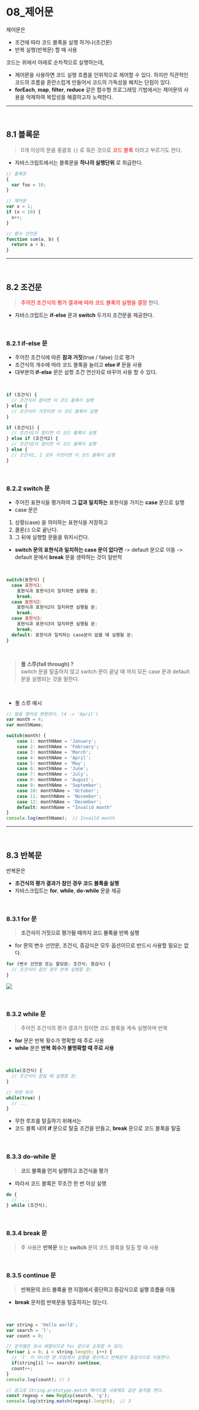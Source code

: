 # 08_제어문

제어문은
- 조건에 따라 코드 블록을 실행 하거나(조건문)
- 반복 실행(반복문) 할 때 사용

코드는 위에서 아래로 순차적으로 실행하는데,
- 제어문을 사용하면 코드 실행 흐름을 인위적으로 제어할 수 있다. 하지만 직관적인 코드의 흐름을 혼란스럽게 만들어서 코드의 가독성을 해치는 단점이 있다.
- __forEach__, __map__, __filter__, __reduce__ 같은 함수형 프로그래밍 기법에서는 제어문의 사용을 억제하여 복잡성을 해결하고자 노력한다.

***
<br>

## 8.1 블록문
> 0개 이상의 문을 중괄호 `{}` 로 묶은 것으로 <span style="color:red"> 코드 블록 </span>이라고 부르기도 한다.

- 자바스크립트에서는 블록문을 __하나의 실행단위__ 로 취급한다.

```js
// 블록문
{
  var foo = 10;
}

// 제어문
var x = 1;
if (x < 10) {
  x++;
}

// 함수 선언문
function sum(a, b) {
  return a + b;
}
```

***
<br>

## 8.2 조건문
> <span style="color:red">주어진 조건식의 평가 결과에 따라 코드 블록의 실행을 결정</span> 한다.

- 자바스크립트는 __if-else__ 문과 __switch__ 두가지 조건문을 제공한다.

<br>

### 8.2.1 if-else 문
- 주어진 조건식에 따른 __참과 거짓__(true / false) 으로 평가
- 조건식의 개수에 따라 코드 블록을 늘리고 __else if__ 문을 사용
- 대부분의 __if-else__ 문은 삼항 조건 연산자로 바꾸어 사용 할 수 있다.

<br>

```js
if (조건식) {
  // 조건식이 참이면 이 코드 블록이 실행
} else {
  // 조건식이 거짓이면 이 코드 블록이 실행
}

if (조건식1) {
  // 조건식1이 참이면 이 코드 블록이 실행
} else if (조건식2) {
  // 조건식2이 참이면 이 코드 블록이 실행
} else {
  // 조건식1, 2 모두 거짓이면 이 코드 블록이 실행
}
```

<br>

### 8.2.2 switch 문
- 주어진 표현식을 평가하여 __그 값과 일치하는__ 표현식을 가지는 __case__ 문으로 실행
- case 문은
1. 상황(case) 을 의미하는 표현식을 저장하고
2. 콜론(:) 으로 끝난다.
3. 그 뒤에 실행할 문들을 위치시킨다.
- __switch 문의 표현식과 일치하는 case 문이 없다면__
-> default 문으로 이동
-> default 문에서 __break__ 문을 생략하는 것이 일반적

<br>

```js
switch(표현식) {
  case 표현식1: 
    표현식과 표현식1이 일치하면 실행될 문;
    break;
  case 표현식2: 
    표현식과 표현식2이 일치하면 실행될 문;
    break;
  case 표현식3: 
    표현식과 표현식3이 일치하면 실행될 문;
    break;
  default: 표현식과 일치하는 case문이 없을 때 실행될 문;
}
```
<br>

> __풀 스루(fall through) ?__ <br>
switch 문을 탈출하지 않고 switch 문이 끝날 때 까지 
모든 case 문과 default 문을 실행되는 것을 말한다.

<br>

- 풀 스루 예시
```js
// 월을 영어로 변환한다. (4 -> 'April')
var month = 4;
var monthName;

switch(month) {
    case 1: monthNAme = 'January';
    case 2: monthNAme = 'February';
    case 3: monthNAme = 'March';
    case 4: monthNAme = 'April';
    case 5: monthNAme = 'May';
    case 6: monthNAme = 'June';
    case 7: monthNAme = 'July';
    case 8: monthNAme = 'August';
    case 9: monthNAme = 'September';
    case 10: monthNAme = 'October';
    case 11: monthNAme = 'November';
    case 12: monthNAme = 'December';
    default: monthName = "Invalid month"
}
console.log(monthName);  // Invaild month
```

***
<br>

## 8.3 반복문
반복문은
- __조건식의 평가 결과가 참인 경우 코드 블록을 실행__
- 자바스크립트는 __for__, __while__, __do-while__ 문을 제공

<br>

### 8.3.1 for 문
> __조건식이 거짓으로 평가될 때까지 코드 블록을 반복 실행__

- for 문의 변수 선언문, 조건식, 증감식은 모두 옵션이므로 반드시 사용할 필요는 없다.

```js
for (변수 선언문 또는 할당문; 조건식; 증감식) {
  // 조건식이 참인 경우 반복 실행할 문;
}
```

![](https://velog.velcdn.com/images/hoho_0815/post/42e9ad4c-5542-4a7a-befb-9df67fe39719/image.png)

<br>

### 8.3.2 while 문
> 주어진 조건식의 평가 결과가 참이면 코드 블록을 계속 실행하며 반복
- __for__ 문은 반복 횟수가 명확할 때 주로 사용
- __while__ 문은 __반복 회수가 불명확할 때 주로 사용__

<br>

```js
while(조건식) {
  // 조건식이 참일 때 실행할 문;
}

// 무한 루프
while(true) {
  // ...
}
```

- 무한 루프를 탈출하기 위해서는 
- 코드 블록 내의 __if__ 문으로 탈출 조건을 만들고,  __break__ 문으로 코드 블록을 탈출

<br>

### 8.3.3 do-while 문
> __코드 블록을 먼저 실행하고 조건식을 평가__

- 따라서 코드 블록은 무조건 한 번 이상 실행

```js
do {
  //  ...
} while (조건식);
```

<br>

### 8.3.4 break 문
> 주 사용은 __반복문__ 또는 __switch__ 문의 코드 블록을 탈출 할 때 사용

<br>

### 8.3.5 continue 문
> __반복문의 코드 블록을 현 지점에서 중단하고 증감식으로 실행 흐름을 이동__
- __break__ 문처럼 반복문을 탈출하지는 않는다.

<br>

```js
var string = 'Hello world';
var search = 'l';
var count = 0;

// 문자열은 유사 배열이므로 for 문으로 순회할 수 있다.
for(var i = 0; i < string.length; i++) {
  // 'l' 이 아니면 현 지점에서 실행을 중단하고 반복문의 증감식으로 이동한다.
  if(string[i] !== search) continue;
  count++;
}
console.log(count); // 3

// 참고로 String.prototype.match 메서드를 사용해도 같은 동작을 한다.
const regexp = new RegExp(search, 'g');
console.log(string.match(regexp).length);  // 3
```
